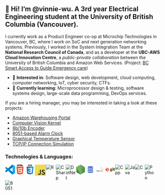 ## 👋 Hi! I’m @vinnie-wu. A 3rd year Electrical Engineering student at the University of British Columbia (Vancouver).
 I currently work as a Product Engineer co-op at Microchip Technologies in Vancouver, BC, where I work on SoC and next generation networking systems. Previously, I worked in the System Integration Team at the **National Research Council of Canada**, and as a developer at the **UBC-AWS Cloud Innovation Centre**, a *public-private collaboration* between the University of British Columbia and Amazon Web Services. (Project: [BC Smart Access to Guide Emergency care](https://cic.ubc.ca/project/bc-smart-access-to-guide-emergency-care/)) <br>
- 👀 **Interested in**: Software design, web development, cloud computing, computer networking, IoT, cyber security, CTFs.
- 🌱 **Currently learning**: Microprocessor design & testing, software systems design, large-scale data programming, DevOps services.

If you are a hiring manager, you may be interested in taking a look at these projects:
- [Amazon Warehousing Portal](https://github.com/vinnie-wu/Amazon-Warehousing-Portal)
- [Computer Vision Kernel](https://github.com/vinnie-wu/computer_vision_kernel)
- [8b/10b Encoder](https://github.com/vinnie-wu/8b10b_encoder)
- [8051-based Alarm Clock](https://github.com/vinnie-wu/elec_291_projects/tree/master/Lab-02)
- [Graphical Temperature Sensor](https://github.com/vinnie-wu/elec_291_projects/tree/master/Lab-04)
- [TCP/IP Connection Simulation](https://github.com/vinnie-wu/computer_communications_elec_331)

<!---
vinnie-wu/vinnie-wu is a ✨ special ✨ repository because its `README.md` (this file) appears on your GitHub profile.
You can click the Preview link to take a look at your changes.
--->

<!---
  Deposit of technologies I used: 
-->

### Technologies & Languages: 

<img align="left" alt="Visual Studio Code" width="32px" src="https://raw.githubusercontent.com/github/explore/80688e429a7d4ef2fca1e82350fe8e3517d3494d/topics/visual-studio-code/visual-studio-code.png" />
<img align="left" alt="HTML5" width="32px" src="https://raw.githubusercontent.com/github/explore/80688e429a7d4ef2fca1e82350fe8e3517d3494d/topics/html/html.png" />
<img align="left" alt="CSS3" width="32px" src="https://raw.githubusercontent.com/github/explore/80688e429a7d4ef2fca1e82350fe8e3517d3494d/topics/css/css.png" />
<img align="left" alt="JavaScript" width="36px" src="https://raw.githubusercontent.com/github/explore/80688e429a7d4ef2fca1e82350fe8e3517d3494d/topics/javascript/javascript.png" />
<img align="left" alt="R" width="32px" src="https://cran.r-project.org/Rlogo.svg" />
<img align="left" alt="CSharp" width="32px" src="https://seeklogo.com/images/C/c-sharp-c-logo-02F17714BA-seeklogo.com.png" />
<img align="left" alt="DotNet" width="32px" src="https://user-images.githubusercontent.com/42860908/106164530-120e5680-61b0-11eb-954c-969c7031ffd4.png" />

<img align="left" alt="Node.js" width="32px" src="https://raw.githubusercontent.com/github/explore/80688e429a7d4ef2fca1e82350fe8e3517d3494d/topics/nodejs/nodejs.png" />
<img align="left" alt="SQL" width="32px" src="https://raw.githubusercontent.com/github/explore/80688e429a7d4ef2fca1e82350fe8e3517d3494d/topics/sql/sql.png" />
<img align="left" alt="MySQL" width="32px" src="https://raw.githubusercontent.com/github/explore/80688e429a7d4ef2fca1e82350fe8e3517d3494d/topics/mysql/mysql.png" />
<img align="left" alt="Git" width="32px" src="https://raw.githubusercontent.com/github/explore/80688e429a7d4ef2fca1e82350fe8e3517d3494d/topics/git/git.png" />
<img align="left" alt="Cpp" width="32px" src="https://raw.githubusercontent.com/jmnote/z-icons/master/svg/cpp.svg" />
<img align="left" alt="Java" width="32px" src="https://raw.githubusercontent.com/jmnote/z-icons/master/svg/java.svg" />
<img align="left" alt="C" width="32px" src="https://raw.githubusercontent.com/jmnote/z-icons/master/svg/c.svg" />
<img align="left" alt="Python" width="32px" src="https://raw.githubusercontent.com/jmnote/z-icons/master/svg/python.svg" />
<img align="left" alt="8051" width="32px" src="https://junwatu.gallerycdn.vsassets.io/extensions/junwatu/8051/0.1.0/1499505580682/Microsoft.VisualStudio.Services.Icons.Default" /><br>
<p>&nbsp;</p>

